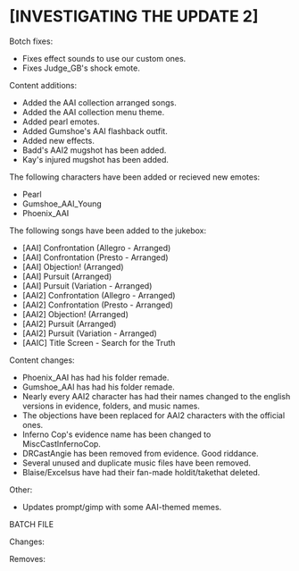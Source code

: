 # [INVESTIGATING THE UPDATE 2]

Botch fixes:
   * Fixes effect sounds to use our custom ones.
   * Fixes Judge_GB's shock emote.

Content additions:
   * Added the AAI collection arranged songs.
   * Added the AAI collection menu theme.
   * Added pearl emotes.
   * Added Gumshoe's AAI flashback outfit.
   * Added new effects.
   * Badd's AAI2 mugshot has been added.
   * Kay's injured mugshot has been added.

The following characters have been added or recieved new emotes:
   * Pearl
   * Gumshoe_AAI_Young
   * Phoenix_AAI

The following songs have been added to the jukebox:
   * [AAI] Confrontation (Allegro - Arranged)
   * [AAI] Confrontation (Presto - Arranged)
   * [AAI] Objection! (Arranged)
   * [AAI] Pursuit (Arranged)
   * [AAI] Pursuit (Variation - Arranged)
   * [AAI2] Confrontation (Allegro - Arranged)
   * [AAI2] Confrontation (Presto - Arranged)
   * [AAI2] Objection! (Arranged)
   * [AAI2] Pursuit (Arranged)
   * [AAI2] Pursuit (Variation - Arranged)
   * [AAIC] Title Screen - Search for the Truth

Content changes:
   * Phoenix_AAI has had his folder remade.
   * Gumshoe_AAI has had his folder remade.
   * Nearly every AAI2 character has had their names changed to the english versions in evidence, folders, and music names.
   * The objections have been replaced for AAI2 characters with the official ones.
   * Inferno Cop's evidence name has been changed to MiscCastInfernoCop.
   * DRCastAngie has been removed from evidence. Good riddance.
   * Several unused and duplicate music files have been removed.
   * Blaise/Excelsus have had their fan-made holdit/takethat deleted.

Other:
   * Updates prompt/gimp with some AAI-themed memes.
 
BATCH FILE
  
Changes:

Removes:



